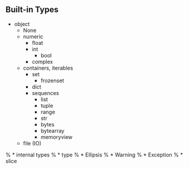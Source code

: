 Built-in Types
--------------
* object
  * None
  * numeric
    - float
    - int
      - bool
    - complex
  * containers, iterables
    * set
      - frozenset
    * dict
    * sequences
      - list
      - tuple
      - range
      - str
      - bytes
      - bytearray
      - memoryview
  * file (IO)

% * internal types
%   * type
%   * Ellipsis
%   * Warning
%   * Exception
%   * slice


